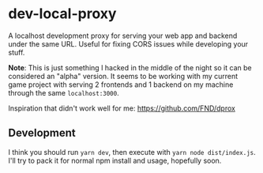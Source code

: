 # dev-local-proxy

A localhost development proxy for serving your web app and backend under the
same URL. Useful for fixing CORS issues while developing your stuff.

**Note**: This is just something I hacked in the middle of the night so it can
be considered an "alpha" version. It seems to be working with my current game
project with serving 2 frontends and 1 backend on my machine through the same
`localhost:3000`.

Inspiration that didn't work well for me: https://github.com/FND/dprox

## Development

I think you should run `yarn dev`, then execute with `yarn node dist/index.js`. I'll try to pack it for normal npm install and usage, hopefully soon.

